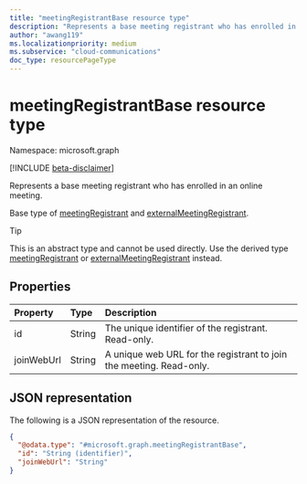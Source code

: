 ```yaml
---
title: "meetingRegistrantBase resource type"
description: "Represents a base meeting registrant who has enrolled in an online meeting."
author: "awang119"
ms.localizationpriority: medium
ms.subservice: "cloud-communications"
doc_type: resourcePageType
---
```


# meetingRegistrantBase resource type

Namespace: microsoft.graph

[!INCLUDE [beta-disclaimer](../../includes/beta-disclaimer.md)]

Represents a base meeting registrant who has enrolled in an online meeting.

Base type of [meetingRegistrant](meetingregistrant.md) and [externalMeetingRegistrant](externalmeetingregistrant.md).

> [!TIP]
> This is an abstract type and cannot be used directly. Use the derived type [meetingRegistrant](meetingregistrant.md) or [externalMeetingRegistrant](externalmeetingregistrant.md) instead.

## Properties

| Property   | Type   | Description                                                         |
|:-----------|:-------|:--------------------------------------------------------------------|
| id         | String | The unique identifier of the registrant. Read-only.                 |
| joinWebUrl | String | A unique web URL for the registrant to join the meeting. Read-only. |

## JSON representation

The following is a JSON representation of the resource.
<!-- {
  "blockType": "resource",
  "keyProperty": "id",
  "@odata.type": "microsoft.graph.meetingRegistrantBase",
  "baseType": "microsoft.graph.entity",
  "openType": false
}
-->

``` json
{
  "@odata.type": "#microsoft.graph.meetingRegistrantBase",
  "id": "String (identifier)",
  "joinWebUrl": "String"
}
```
